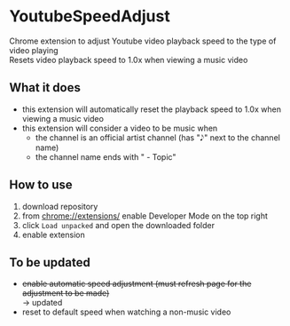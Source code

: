 # YoutubeSpeedAdjust
Chrome extension to adjust Youtube video playback speed to the type of video playing <br>
Resets video playback speed to 1.0x when viewing a music video

## What it does
- this extension will automatically reset the playback speed to 1.0x when viewing a music video
- this extension will consider a video to be music when
  - the channel is an official artist channel (has "𝅘𝅥𝅮" next to the channel name) 
  - the channel name ends with " - Topic"

## How to use
1. download repository
2. from [chrome://extensions/]() enable Developer Mode on the top right
3. click `Load unpacked` and open the downloaded folder
4. enable extension


## To be updated
- ~~enable automatic speed adjustment (must refresh page for the adjustment to be made)~~ <br>
→ updated
- reset to default speed when watching a non-music video
